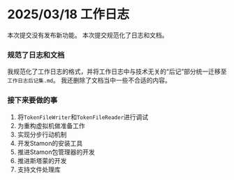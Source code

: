 # 2025/03/18 工作日志

本次提交没有发布新功能。
本次提交规范化了日志和文档。

### 规范了日志和文档

我规范化了工作日志的格式，并将工作日志中与技术无关的“后记”部分统一迁移至``工作日志后记集.md``。
我还删除了文档当中一些不合适的内容。

### 接下来要做的事

1. 将``TokenFileWriter``和``TokenFileReader``进行调试
2. 为重构虚拟机做准备工作
3. 实现分步行动机制
4. 开发Stamon的安装工具
5. 推进Stamon包管理器的开发
6. 推进斯塔蒙的开发
7. 支持文件处理库